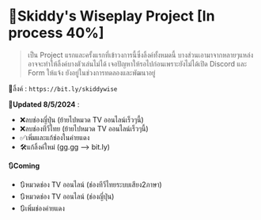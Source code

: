 # 🌸Skiddy's Wiseplay Project [In process 40%]
> เป็น Project แรกและครั้งแรกที่เข้าวงการนี้ซึ่งลิ้งค์ทั้งหมดนี้ บางส่วนเอามาจากหลายๆแหล่ง อาจจะทำให้ลิ้งค์บางตัวเล่นไม่ได้
> เจอปัญหาให้รอไปก่อนเพราะยังไม่ได้เปิด Discord และ Form ให้แจ้ง
> ยังอยู่ในช่วงการทดลองและพัฒนาอยู่

📎ลิ้งค์ : `https://bit.ly/skiddywise`

**🍄Updated 8/5/2024** :
- ❌ลบช่องญี่ปุ่น (ย้ายไปหมวด TV ออนไลน์เร็วๆนี้)
- ❌ลบช่องทีวีไทย (ย้ายไปหมวด TV ออนไลน์เร็วๆนี้)
- ✅เพิ่มและแก้ช่องในค่ายแดง
- 🛠️แก้ลิ้งค์ใหม่ (gg.gg --> bit.ly)

**🔃Coming**
- 🔃หมวดช่อง TV ออนไลน์ (ช่องทีวีไทยระบบเสียง2ภาษา)
- 🔃หมวดช่อง TV ออนไลน์ (ช่องญี่ปุ่น)
- 🔃เพิ่มช่องค่ายแดง